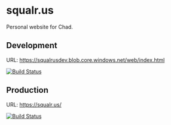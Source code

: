 # squalr.us

Personal website for Chad.

## Development

URL: https://squalrusdev.blob.core.windows.net/web/index.html

[![Build Status](https://squalrus.visualstudio.com/squalr.us/_apis/build/status/squalr.us%20CI?branchName=master)](https://squalrus.visualstudio.com/squalr.us/_build/latest?definitionId=6&branchName=master)

## Production

URL: https://squalr.us/

[![Build Status](https://squalrus.visualstudio.com/squalr.us/_apis/build/status/squalr.us%20CI?branchName=master)](https://squalrus.visualstudio.com/squalr.us/_build/latest?definitionId=6&branchName=master)
